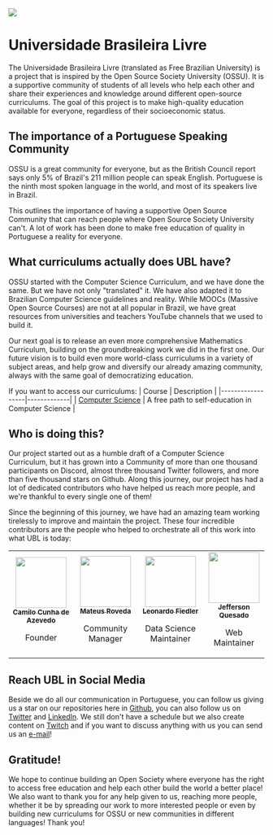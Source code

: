 

<img src="https://raw.githubusercontent.com/Universidade-Livre/imagens/main/logos/PNG/Logo-sem-fundo-padr%C3%A3o/LOGO-UBL-SEM-FUNDO-09.png">

# Universidade Brasileira Livre

The Universidade Brasileira Livre (translated as Free Brazilian University) is a project that is inspired by the Open Source Society University (OSSU). It is a supportive community of students of all levels who help each other and share their experiences and knowledge around different open-source curriculums. The goal of this project is to make high-quality education available for everyone, regardless of their socioeconomic status.

## The importance of a Portuguese Speaking Community

OSSU is a great community for everyone, but as the British Council report says only 5% of Brazil's 211 million people can speak English. Portuguese is the ninth most spoken language in the world, and most of its speakers live in Brazil.

This outlines the importance of having a supportive Open Source Community that can reach people where Open Source Society University can't. A lot of work has been done to make free education of quality in Portuguese a reality for everyone.

## What curriculums actually does UBL have?

OSSU started with the Computer Science Curriculum, and we have done the same. But we have not only "translated" it. We have also adapted it to Brazilian Computer Science guidelines and reality. While MOOCs (Massive Open Source Courses) are not at all popular in Brazil, we have great resources from universities and teachers YouTube channels that we used to build it.

Our next goal is to release an even more comprehensive Mathematics Curriculum, building on the groundbreaking work we did in the first one. Our future vision is to build even more world-class curriculums in a variety of subject areas, and help grow and diversify our already amazing community, always with the same goal of democratizing education.

If you want to access our curriculums:
| Course           | Description |
|------------------|-------------|
| [Computer Science](https://github.com/Universidade-Livre/ciencia-da-computacao) | A free path to self-education in Computer Science |

## Who is doing this?

Our project started out as a humble draft of a Computer Science Curriculum, but it has grown into a Community of more than one thousand participants on Discord, almost three thousand Twitter followers, and more than five thousand stars on Github. Along this journey, our project has had a lot of dedicated contributors who have helped us reach more people, and we're thankful to every single one of them!

Since the beginning of this journey, we have had an amazing team working tirelessly to improve and maintain the project. These four incredible contributors are the people who helped to orchestrate all of this work into what UBL is today:

<table align="center">
    <tr>
        <td align="center">
            <a href="https://github.com/Camilotk">
                <img src="https://avatars.githubusercontent.com/u/30880723?v=4?s=100" width="100px;" alt="" /><br />
                <sub><b>Camilo Cunha de Azevedo</b></sub>
            </a>
            <br />
            <p>Founder</p>
        </td>
        <td align="center">
            <a href="https://github.com/mateusrovedaa">
                <img src="https://avatars.githubusercontent.com/u/22747307?v=4?s=100" width="100px;" alt="" /> <br />
                <sub><b>Mateus Roveda</b></sub>
            </a>
            <br />
            <p>Community Manager</p>
        </td>
        <td align="center">
            <a href="https://github.com/leonardoFiedler">
                <img src="https://avatars.githubusercontent.com/u/18340931?v=4?s=100" width="100px;" alt="" /> <br />
                <sub><b>Leonardo Fiedler</b></sub>
            </a>
            <br />
            <p>Data Science Maintainer</p>
        </td>
        <td align="center">
            <a href="https://github.com/jeffque">
                <img src="https://avatars.githubusercontent.com/u/6178379?v=4?s=100" width="100px;" alt="" /> <br />
                <sub><b>Jefferson Quesado</b></sub>
            </a>
            <br />
            <p>Web Maintainer</p>
        </td>
    </tr>
</table>

## Reach UBL in Social Media

Beside we do all our communication in Portuguese, you can follow us giving us a star on our repositories here in [Github](https://github.com/Universidade-Livre), you can also follow us on [Twitter](https://twitter.com/UBLivre) and [LinkedIn](https://www.linkedin.com/school/universidade-brasileira-livre/). We still don't have a schedule but we also create content on [Twitch](https://www.twitch.tv/universidade_livre) and if you want to discuss anything with us you can send us an [e-mail](mailto:universidade.livre@tutanota.com)!

## Gratitude! 

We hope to continue building an Open Society where everyone has the right to access free education and help each other build the world a better place! We also want to thank you for any help given to us, reaching more people, whether it be by spreading our work to more interested people or even by building new curriculums for OSSU or new communities in different languages! Thank you!